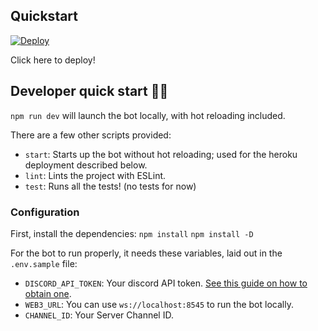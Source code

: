 ## Quickstart

<a href="https://heroku.com/deploy?template=https://github.com/crisog/bee-guard">
<img src="https://www.herokucdn.com/deploy/button.svg" alt="Deploy">
</a>

Click here to deploy!

## Developer quick start 👩‍💻

`npm run dev` will launch the bot locally, with hot reloading included.

There are a few other scripts provided:

- `start`: Starts up the bot without hot reloading; used for the heroku deployment described below.
- `lint`: Lints the project with ESLint.
- `test`: Runs all the tests! (no tests for now)

### Configuration

First, install the dependencies:
`npm install`
`npm install -D`

For the bot to run properly, it needs these variables, laid out in the `.env.sample` file:

- `DISCORD_API_TOKEN`: Your discord API token. [See this guide on how to obtain one](https://github.com/reactiflux/discord-irc/wiki/Creating-a-discord-bot-&-getting-a-token).
- `WEB3_URL`: You can use `ws://localhost:8545` to run the bot locally.
- `CHANNEL_ID`: Your Server Channel ID.
